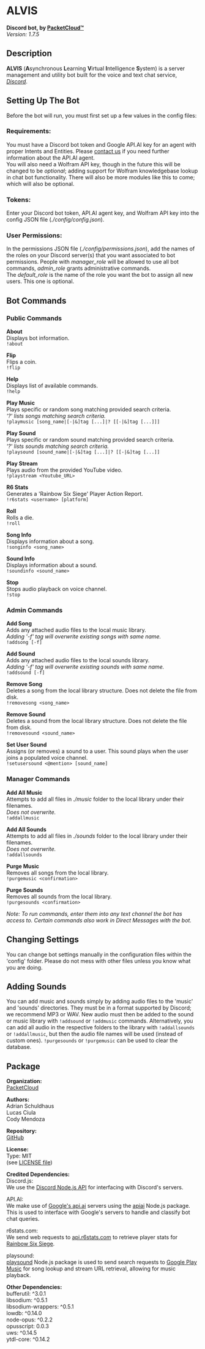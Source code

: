 # **ALVIS** 
**Discord bot, by [PacketCloud™](https://packetcloud.com)**  
*Version: 1.7.5*  
## Description
**ALVIS** (**A**synchronous **L**earning **V**irtual **I**ntelligence **S**ystem) is a server management and utility bot built for the voice and text chat service, *[Discord](https://discordapp.com)*.

## Setting Up The Bot
Before the bot will run, you must first set up a few values in the config files:
### Requirements:
You must have a Discord bot token and Google API.AI key for an agent with proper Intents and Entities.
Please [contact us](https://packetcloud.com/about) if you need further information about the API.AI agent.  
You will also need a Wolfram API key, though in the future this will be changed to be *optional*; adding support for Wolfram knowledgebase lookup in chat bot functionality. There will also be more modules like this to come; which will also be optional.

### Tokens:
Enter your Discord bot token, API.AI agent key, and Wolfram API key into the config JSON file (*./config/config.json*).

### User Permissions:
In the permissions JSON file (*./config/permissions.json*), add the names of the roles on your Discord server(s) that you want associated to bot permissions.
People with *manager_role* will be allowed to use all bot commands, *admin_role* grants administrative commands.  
The *default_role* is the name of the role you want the bot to assign all new users. This one is optional.

## Bot Commands
### Public Commands
**About**  
Displays bot information.  
`!about`  

**Flip**  
Flips a coin.  
`!flip`  

**Help**  
Displays list of available commands.  
`!help`  

**Play Music**  
Plays specific or random song matching provided search criteria.  
*'?' lists songs matching search criteria.*  
`!playmusic [song_name|[-|&]tag [...]|? [[-|&]tag [...]]]`  

**Play Sound**  
Plays specific or random sound matching provided search criteria.  
*'?' lists sounds matching search criteria.*  
`!playsound [sound_name|[-|&]tag [...]|? [[-|&]tag [...]]`  

**Play Stream**  
Plays audio from the provided YouTube video.  
`!playstream <Youtube_URL>`  

**R6 Stats**  
Generates a 'Rainbow Six Siege' Player Action Report.  
`!r6stats <username> [platform]`  

**Roll**  
Rolls a die.  
`!roll`  

**Song Info**  
Displays information about a song.  
`!songinfo <song_name>`  

**Sound Info**  
Displays information about a sound.  
 `!soundinfo <sound_name>`  

**Stop**  
Stops audio playback on voice channel.  
 `!stop`  
  
### Admin Commands
**Add Song**  
Adds any attached audio files to the local music library.  
*Adding '-f' tag will overwrite existing songs with same name.*  
`!addsong [-f]`  

**Add Sound**  
Adds any attached audio files to the local sounds library.  
*Adding '-f' tag will overwrite existing sounds with same name.*  
`!addsound [-f]`  

**Remove Song**  
Deletes a song from the local library structure. Does not delete the file from disk.  
`!removesong <song_name>`  

**Remove Sound**  
Deletes a sound from the local library structure. Does not delete the file from disk.  
`!removesound <sound_name>`  

**Set User Sound**  
Assigns (or removes) a sound to a user. This sound plays when the user joins a populated voice channel.  
`!setusersound <@mention> [sound_name]`  
 
### Manager Commands
**Add All Music**  
Attempts to add all files in *./music* folder to the local library under their filenames.  
*Does not overwrite.*  
`!addallmusic`  

**Add All Sounds**  
Attempts to add all files in *./sounds* folder to the local library under their filenames.  
*Does not overwrite.*  
`!addallsounds`  

**Purge Music**  
Removes all songs from the local library.  
`!purgemusic <confirmation>`  

**Purge Sounds**  
Removes all sounds from the local library.  
`!purgesounds <confirmation>`  

*Note:
To run commands, enter them into any text channel the bot has access to. Certain commands also work in Direct Messages with the bot.*

## Changing Settings
You can change bot settings manually in the configuration files within the 'config' folder.
Please do not mess with other files unless you know what you are doing.

## Adding Sounds
You can add music and sounds simply by adding audio files to the 'music' and 'sounds' directories. They must be in a format supported by Discord; we recommend MP3 or WAV.
New audio must then be added to the sound or music library with `!addsound` or `!addmusic` commands.
Alternatively, you can add all audio in the respective folders to the library with `!addallsounds` or `!addallmusic`, but then the audio file names will be used (instead of custom ones).
`!purgesounds` or `!purgemusic` can be used to clear the database.

## Package
**Organization:**  
[PacketCloud](https://packetcloud.com)  

**Authors:**  
Adrian Schuldhaus  
Lucas Ciula  
Cody Mendoza  

**Repository:**  
[GitHub](https://github.com/packetcloud/alvis)  

**License:**  
Type: MIT  
(see [LICENSE file](https://github.com/PacketCloud/ALVIS/blob/master/LICENSE))  

**Credited Dependencies:**  
Discord.js:  
  We use the [Discord Node.js API](https://discord.js.org) for interfacing with Discord's servers.  
  
API.AI:  
  We make use of [Google's api.ai](https://api.ai) servers using the [apiai](https://www.npmjs.com/package/apiai) Node.js package. This is used to interface with Google's servers to handle and classify bot chat queries.  

r6stats.com:  
  We send web requests to [api.r6stats.com](https://r6stats.com) to retrieve player stats for [Rainbow Six Siege](https://rainbow6.ubisoft.com).  

playsound:  
  [playsound](https://www.npmjs.com/package/playmusic) Node.js package is used to send search requests to [Google Play Music](https://play.google.com/music/listen) for song lookup and stream URL retrieval, allowing for music playback.  

**Other Dependencies:**  
bufferutil: ^3.0.1  
libsodium: ^0.5.1  
libsodium-wrappers: ^0.5.1  
lowdb: ^0.14.0  
node-opus: ^0.2.2  
opusscript: 0.0.3  
uws: ^0.14.5  
ytdl-core: ^0.14.2  
